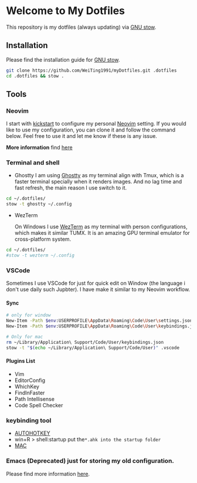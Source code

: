 # Welcome to My Dotfiles

This repository is my dotfiles (always updating) via [GNU stow].

## Installation

Please find the installation guide for [GNU stow].

```bash
git clone https://github.com/WeiTing1991/myDotfiles.git .dotfiles
cd .dotfiles && stow .
```

## Tools

### Neovim
I start with [kickstart] to configure my personal [Neovim] setting. If you would like to use my configuration, you can clone it and follow the command below. Feel free to use it and let me know if these is any issue.

**More information** find [here](/.config/nvim/readme.md)

### Terminal and shell

- Ghostty
  I am using [Ghostty](https://github.com/ghostty-org/ghostty) as my terminal align with Tmux, which is a faster terminal specially when it renders images. And no lag time and fast refresh, the main reason I use switch to it.

```bash
cd ~/.dotfiles/
stow -t ghostty ~/.config
```

- WezTerm

  On Windows I use [WezTerm](https://wezfurlong.org/wezterm/) as my terminal with person configurations, which makes it similar TUMX. It is an amazing GPU terminal emulator for cross-platform system.

```bash
cd ~/.dotfiles/
#stow -t wezterm ~/.config
```

### VSCode

Sometimes I use VSCode for just for quick edit on Window (the language i don't use daily such Jupbter). I have make it similar to my Neovim workflow.

#### Sync

```bash
# only for window
New-Item -Path $env:USERPROFILE\AppData\Roaming\Code\User\settings.json -ItemType SymbolicLink -Value $env:USERPROFILE\.dotfiles\.vscode\settings.json -Force
New-Item -Path $env:USERPROFILE\AppData\Roaming\Code\User\keybindings.json -ItemType SymbolicLink -Value $env:USERPROFILE\.dotfiles\.vscode\keybindings.json -Force
```

```bash
# Only for mac
rm ~/Library/Application\ Support/Code/User/keybindings.json
stow -t "$(echo ~/Library/Application\ Support/Code/User)" .vscode
```
#### Plugins List
- Vim
- EditorConfig
- WhichKey
- FindInFaster
- Path Intellisense
- Code Spell Checker

### keybinding tool
- [AUTOHOTKEY](https://www.autohotkey.com/)
- win+R > shell:startup put the`*.ahk into the startup folder`
- [MAC](https://www.hammerspoon.org/faq/)

### Emacs (Deprecated) just for storing my old configuration.
Please find more information [here](./Emacs.org).

<!-- link -->
[kickstart]: https://github.com/nvim-lua/kickstart.nvim
[Neovim]: https://neovim.io/
[GNU stow]: https://www.gnu.org/software/stow/manual/stow.html
